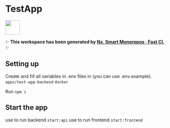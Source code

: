# TestApp

<a alt="Nx logo" href="https://nx.dev" target="_blank" rel="noreferrer"><img src="https://raw.githubusercontent.com/nrwl/nx/master/images/nx-logo.png" width="45"></a>

✨ **This workspace has been generated by [Nx, Smart Monorepos · Fast CI.](https://nx.dev)** ✨

## Setting up

Create and fill all variables in .env files in (you can use .env.example).
`apps/test-app-backend`
`docker`

Run `npm i`

## Start the app

use to run backend `start:api`
use to run frontend `start:frontend`



